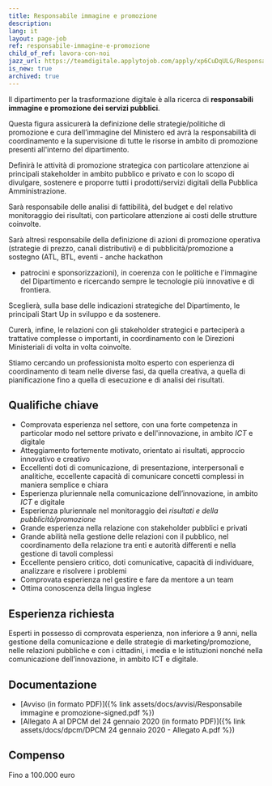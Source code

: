 ```yaml
---
title: Responsabile immagine e promozione
description:
lang: it
layout: page-job
ref: responsabile-immagine-e-promozione
child_of_ref: lavora-con-noi
jazz_url: https://teamdigitale.applytojob.com/apply/xp6CuDqULG/Responsabile-Immagine-E-Promozione.html
is_new: true
archived: true
---
```


Il dipartimento per la trasformazione digitale è alla ricerca di
**responsabili immagine e promozione dei servizi pubblici**.

Questa figura assicurerà la definizione delle strategie/politiche di
promozione e cura dell’immagine del Ministero ed avrà la responsabilità
di coordinamento e la supervisione di tutte le risorse in ambito di
promozione presenti all'interno del dipartimento.

Definirà le attività di promozione strategica con particolare attenzione
ai principali stakeholder in ambito pubblico e privato e con lo scopo di
divulgare, sostenere e proporre tutti i prodotti/servizi digitali della
Pubblica Amministrazione.

Sarà responsabile delle analisi di fattibilità, del budget e del
relativo monitoraggio dei risultati, con particolare attenzione ai costi
delle strutture coinvolte.

Sarà altresì responsabile della definizione di azioni di promozione
operativa (strategie di prezzo, canali distributivi) e di
pubblicità/promozione a sostegno (ATL, BTL, eventi - anche hackathon
- patrocini e sponsorizzazioni), in coerenza con le politiche e
l'immagine del Dipartimento e ricercando sempre le tecnologie più
innovative e di frontiera.

Sceglierà, sulla base delle indicazioni strategiche del Dipartimento, le
principali Start Up in sviluppo e da sostenere.

Curerà, infine, le relazioni con gli stakeholder strategici e
parteciperà a trattative complesse o importanti, in coordinamento con le
Direzioni Ministeriali di volta in volta coinvolte.

Stiamo cercando un professionista molto esperto con esperienza di
coordinamento di team nelle diverse fasi, da quella creativa, a quella
di pianificazione fino a quella di esecuzione e di analisi dei
risultati.

## Qualifiche chiave

-   Comprovata esperienza nel settore, con una forte competenza in
    particolar modo nel settore privato e dell'innovazione, in ambito
    *ICT* e digitale
-   Atteggiamento fortemente motivato, orientato ai risultati, approccio
    innovativo e creativo
-   Eccellenti doti di comunicazione, di presentazione, interpersonali e
    analitiche, eccellente capacità di comunicare concetti complessi in
    maniera semplice e chiara
-   Esperienza pluriennale nella comunicazione dell’innovazione, in
    ambito *ICT* e digitale
-   Esperienza pluriennale nel monitoraggio dei *risultati e della
    pubblicità/promozione*
-   Grande esperienza nella relazione con stakeholder pubblici e privati
-   Grande abilità nella gestione delle relazioni con il pubblico, nel
    coordinamento della relazione tra enti e autorità differenti e nella
    gestione di tavoli complessi
-   Eccellente pensiero critico, doti comunicative, capacità di
    individuare, analizzare e risolvere i problemi
-   Comprovata esperienza nel gestire e fare da mentore a un team
-   Ottima conoscenza della lingua inglese

## Esperienza richiesta

Esperti in possesso di comprovata esperienza, non inferiore a 9 anni, nella gestione della
comunicazione e delle strategie di marketing/promozione, nelle relazioni pubbliche e con i
cittadini, i media e le istituzioni nonché nella comunicazione dell’innovazione, in ambito ICT
e digitale.

## Documentazione

- [Avviso (in formato PDF)]({% link assets/docs/avvisi/Responsabile immagine e promozione-signed.pdf %})
- [Allegato A al DPCM del 24 gennaio 2020 (in formato PDF)]({% link assets/docs/dpcm/DPCM 24 gennaio 2020 - Allegato A.pdf %})

## Compenso

Fino a 100.000 euro
